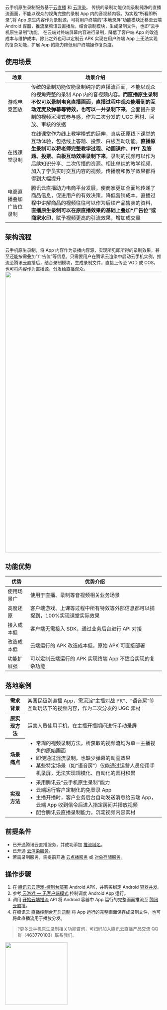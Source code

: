云手机原生录制服务基于[云直播](https://cloud.tencent.com/document/product/267/46215) 和 [云渲染](https://cloud.tencent.com/document/product/1162/65422#7b5a45de-04c2-4cfc-8fcb-70bcc947a54f)。
传统的录制功能仅能录制纯净的直播流画面，不能以观众的视角完整的录制 App 内的音视频内容。为实现“所看即所录”,将 App 原生内容作为录制源，可将用户终端的“本地录屏”功能模块迁移至云端 Android 容器，推流至腾讯云直播后，结合录制模块，生成录制文件，也即“云手机原生录制”功能。
在云端对终端屏幕内容进行录制，降低了客户端 App 的改造成本与维护成本。除此之外也可以定制云 APK 实现在用户终端 App 上无法实现的复杂功能，扩展 App 的能力降低用户终端操作复杂度。

## 使用场景 

<table>
<thead>
<tr>
<th width=15%>场景</th>
<th>场景介绍</th>
</tr>
</thead>
<tbody><tr>
<td>游戏电竞回放</td>
<td>传统的录制功能仅能录制纯净的直播流画面，不能以观众的视角完整的录制 App 内的音视频内容。<strong>而直播原生录制不仅可以录制电竞直播画面，直播过程中观众能看到的互动连麦及弹幕等特效，也可以一并录制下来</strong>，全面提升录制的视频沉浸式参与感，作为二次分发的 UGC 素材、回放、审核的依据</td>
</tr>
<tr>
<td>在线课堂录制</td>
<td>在线课堂作为线上教学模式的延伸，真实还原线下课堂的互动体验，包括线上答题、投票、白板互动功能。<strong>直播原生录制可以将老师完整教学过程、动画课件、PPT 及答题、投票、白板互动效果录制下来</strong>，录制的视频可以作为后续知识分享、二次传播的资源。相比单纯的教学视频，加入了学员实时交互内容的视频，传播度和教学效果都将得到大幅提升</td>
</tr>
<tr>
<td>电商直播叠加广告位录制</td>
<td>腾讯云直播助力电商平台发展，使商家更加全面地传递了商品信息，促进用户的有效决策，降低营销成本。直播过程中讲解商品的视频往往可以作为后续产品售卖的资料，<strong>直播原生录制可以在原直播效果的基础上叠加“广告位”或商家水印</strong>，赋予视频更高的引流效果，增加成交量</td>
</tr>
</tbody></table>

## 架构流程

云手机原生录制，将 App 内容作为录播内容源，实现所见即所得的录制效果，甚至还能按需叠加“广告位”等信息。只需要用户在腾讯云渲染中启动云手机实例，推流至腾讯云直播后，结合录制模块，生成录制文件，直接上传至 VOD 或 COS，也可将内容作为直播源，分发给直播观众。 
<img src="https://qcloudimg.tencent-cloud.cn/raw/34bda645ca440511d5bfaf47ab17edbd.png" width=900px>

## 功能优势

| 优势 | 优势介绍 | 
|---------|---------|
| 使用场景广 | 使用于直播、录制等音视频相关业务场景 | 
| 高度还原 | 客户端游戏、上课等过程中所有特效等外部信息都可以捕捉到，100%实现课堂实际效果 | 
| 接入成本低 | 客户端无需接入 SDK，通过业务后台进行 API 对接 | 
| 改造成本低 | 云端运行的 APK 改造成本低，原始 APK 可直接部署 | 
| 功能扩展强 | 可以定制云端运行的 APK 实现终端 App 不适合实现的复杂功能 | 


## 落地案例

<table>
<tr>
<th>需求背景</th>
<td>某国民级别直播 App，需沉淀“主播对战 PK“、“语音房”等互动玩法下的视频内容，作为二次分发的 UGC 素材</td>
</tr>
<tr>
<th>原实现方法</th>
<td>运营人员使用手机，在主播开播期间进行手动录屏</td>
</tr>
<tr>
<th>场景痛点</th>
<td><ul style="margin:0">
		<li>常规的视频录制方法，所获取的视频流均为单一主播视角的原始画面</li>
		<li>即使通过混流录制，也缺少弹幕的动画效果</li>
		<li>某些特定场景（如“语音房”）仅能通过运营人员使用手机录屏，无法实现规模化、自动化的素材积累</li>
</ul></td>
</tr>
<tr>
<th>实现方法</th>
<td><ul style="margin:0">
		<li>采用腾讯云“云手机原生录制”能力</li>
		<li>云端运行客户定制化的免登录 App</li>
		<li>主播开播时，客户业务后台自动发送消息给云端 App，云端 App 收到信令后进入指定房间并播放视频</li>
		<li>配合腾讯云直播录制能力，沉淀视频内容素材</li>
</ul></td>
</tr>
</table>


## 前提条件
- 已开通腾讯云直播服务，并成功添加 [推流域名](https://cloud.tencent.com/document/product/267/20381)。
- 已开通 [云渲染服务](https://cloud.tencent.com/document/product/1162)。
- 若需录制服务，需提前开通 [云点播服务](https://cloud.tencent.com/document/product/266/8757#.E6.AD.A5.E9.AA.A41.EF.BC.9A.E5.BC.80.E9.80.9A.E4.BA.91.E7.82.B9.E6.92.AD) 或 [对象存储服务](https://cloud.tencent.com/document/product/436/38484)。


## 操作步骤

1. 在 [腾讯云云游戏-控制台部署](https://cloud.tencent.com/document/product/1162/64896) Android APK，并购买绑定 Android [容器并发](https://cloud.tencent.com/document/product/1162/64889)。
2. 参考[ 云游戏 — 无客户端模式](https://cloud.tencent.com/document/product/1162/65422#7b5a45de-04c2-4cfc-8fcb-70bcc947a54f) 控制调度 Android App 运行。
3. 调用 [开始云端推流](https://cloud.tencent.com/document/product/1162/67868)  API 将 Android 容器中 App 运行的完整画面推流至 [腾讯云直播](https://cloud.tencent.com/document/product/267)。
4. 在腾讯云 [直播控制台开启录制](https://cloud.tencent.com/document/product/267/32739) 将 App 运行的完整画面保存成录制文件，也可将此直播流用于播放分发。


>?更多云手机原生录制相关功能咨询，可扫码加入腾讯云直播产品交流 QQ 群（**463770103**）联系我们。
<img src="https://qcloudimg.tencent-cloud.cn/raw/efbfd4a5fd5af79991dd7a7a954c51fd.png" width=200px>
